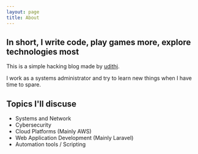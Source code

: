 ```yaml
---
layout: page
title: About
---
```


## In short, I write code, play games more, explore technologies most

This is a simple hacking blog made by [udithj](http://github.com/udithj).

I work as a systems administrator and try to learn new things when I have time to spare.

## Topics I'll discuse

- Systems and Network
- Cybersecurity
- Cloud Platforms (Mainly AWS)
- Web Application Development (Mainly Laravel)
- Automation tools / Scripting